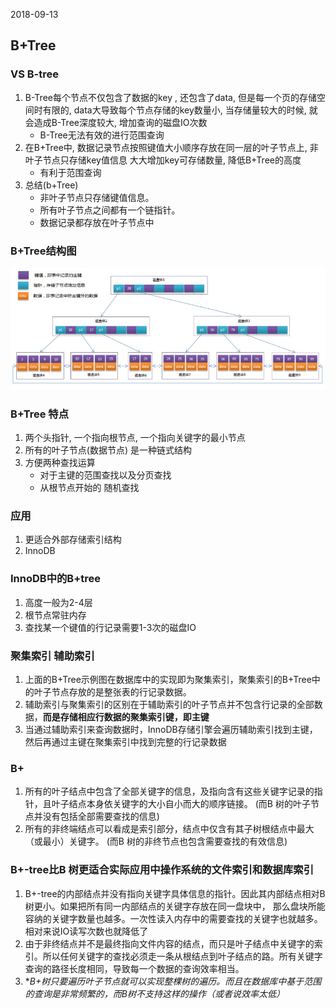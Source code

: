 2018-09-13

## B+Tree

### VS B-tree
1. B-Tree每个节点不仅包含了数据的key , 还包含了data, 但是每一个页的存储空间时有限的, data大导致每个节点存储的key数量小,
    当存储量较大的时候, 就会造成B-Tree深度较大, 增加查询的磁盘IO次数
    - B-Tree无法有效的进行范围查询
2. 在B+Tree中, 数据记录节点按照键值大小顺序存放在同一层的叶子节点上, 非叶子节点只存储key值信息
    大大增加key可存储数量, 降低B+Tree的高度
    - 有利于范围查询
3. 总结(b+Tree)
    - 非叶子节点只存储键值信息。
    - 所有叶子节点之间都有一个链指针。
    - 数据记录都存放在叶子节点中

### B+Tree结构图
![](1.jpg) 

### B+Tree 特点
1. 两个头指针, 一个指向根节点, 一个指向关键字的最小节点
2. 所有的叶子节点(数据节点) 是一种链式结构
3. 方便两种查找运算
    - 对于主键的范围查找以及分页查找
    - 从根节点开始的 随机查找

### 应用
1. 更适合外部存储索引结构
2. InnoDB

### InnoDB中的B+tree
1. 高度一般为2-4层
2. 根节点常驻内存
3. 查找某一个键值的行记录需要1-3次的磁盘IO

### 聚集索引 辅助索引
1. 上面的B+Tree示例图在数据库中的实现即为聚集索引，聚集索引的B+Tree中的叶子节点存放的是整张表的行记录数据。
2. 辅助索引与聚集索引的区别在于辅助索引的叶子节点并不包含行记录的全部数据，**而是存储相应行数据的聚集索引键，即主键**
3. 当通过辅助索引来查询数据时，InnoDB存储引擎会遍历辅助索引找到主键，然后再通过主键在聚集索引中找到完整的行记录数据

### B+
1. 所有的叶子结点中包含了全部关键字的信息，及指向含有这些关键字记录的指针，且叶子结点本身依关键字的大小自小而大的顺序链接。 (而B 树的叶子节点并没有包括全部需要查找的信息)
2. 所有的非终端结点可以看成是索引部分，结点中仅含有其子树根结点中最大（或最小）关键字。 (而B 树的非终节点也包含需要查找的有效信息)

### B+-tree比B 树更适合实际应用中操作系统的文件索引和数据库索引
1. B+-tree的内部结点并没有指向关键字具体信息的指针。因此其内部结点相对B 树更小。如果把所有同一内部结点的关键字存放在同一盘块中，
那么盘块所能容纳的关键字数量也越多。一次性读入内存中的需要查找的关键字也就越多。相对来说IO读写次数也就降低了
2. 由于非终结点并不是最终指向文件内容的结点，而只是叶子结点中关键字的索引。所以任何关键字的查找必须走一条从根结点到叶子结点的路。所有关键字查询的路径长度相同，导致每一个数据的查询效率相当。
3. **B+树只要遍历叶子节点就可以实现整棵树的遍历。而且在数据库中基于范围的查询是非常频繁的，而B树不支持这样的操作（或者说效率太低）*